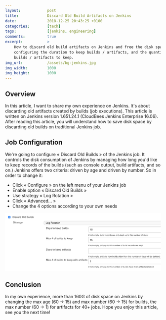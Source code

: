 ```yaml
---
layout:            post
title:             Discard Old Build Artifacts on Jenkins
date:              2018-12-25 20:43:25 +0100
categories:        [tech]
tags:              [jenkins, engineering]
comments:          true
excerpt:           >
    How to discard old build artifacts on Jenkins and free the disk space by
    configuring the duration to keep builds / artifacts, and the quantity of
    builds / artifacts to keep.
img_url:           /assets/bg-jenkins.jpg
img_width:         1000
img_height:        1000
---
```


## Overview

In this article, I want to share my own experience on Jenkins. It's about
discarding old artifacts created by builds (job executions). This article is
written on Jenkins version 1.651.24.1 (CloudBees Jenkins Enterprise 16.06).
After reading this article, you will understand how to save disk space by
discarding old builds on traditional Jenkins job.

## Job Configuration

We're going to configure « Discard Old Builds » of the Jenkins job. It controls
the disk consumption of Jenkins by managing how long you'd like to keep records
of the builds (such as console output, build artifacts, and so on.) Jenkins
offers two criteria: driven by age and driven by number. So in order to change
it:

- Click « Configure » on the left menu of your Jenkins job
- Enable option « Discard Old Builds »
- Use strategy « Log Rotation »
- Click « Advanced... »
- Change the 4 options according to your own needs

<img src="/assets/20181225-discard-old-builds-on-jenkins.png"
     alt="Discard old builds on Jenkins" />

## Conclusion

In my own experience, more than 160G of disk space on
Jenkins by changing the max age (60 -> 15) and max number (60 -> 15) for
builds, the max number (60 -> 1) for artifacts for 40+ jobs.
Hope you enjoy this article, see you the next time!
